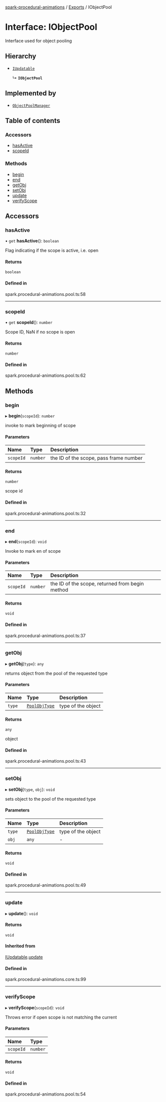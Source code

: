 [spark-procedural-animations](../README.md) / [Exports](../modules.md) / IObjectPool

# Interface: IObjectPool

Interface used for object pooling

## Hierarchy

- [`IUpdatable`](IUpdatable.md)

  ↳ **`IObjectPool`**

## Implemented by

- [`ObjectPoolManager`](../classes/ObjectPoolManager.md)

## Table of contents

### Accessors

- [hasActive](IObjectPool.md#hasactive)
- [scopeId](IObjectPool.md#scopeid)

### Methods

- [begin](IObjectPool.md#begin)
- [end](IObjectPool.md#end)
- [getObj](IObjectPool.md#getobj)
- [setObj](IObjectPool.md#setobj)
- [update](IObjectPool.md#update)
- [verifyScope](IObjectPool.md#verifyscope)

## Accessors

### hasActive

• `get` **hasActive**(): `boolean`

Flag indicating if the scope is active, i.e. open

#### Returns

`boolean`

#### Defined in

spark.procedural-animations.pool.ts:58

___

### scopeId

• `get` **scopeId**(): `number`

Scope ID, NaN if no scope is open

#### Returns

`number`

#### Defined in

spark.procedural-animations.pool.ts:62

## Methods

### begin

▸ **begin**(`scopeId`): `number`

invoke to mark beginning of scope

#### Parameters

| Name | Type | Description |
| :------ | :------ | :------ |
| `scopeId` | `number` | the ID of the scope, pass frame number |

#### Returns

`number`

scope id

#### Defined in

spark.procedural-animations.pool.ts:32

___

### end

▸ **end**(`scopeId`): `void`

Invoke to mark en of scope

#### Parameters

| Name | Type | Description |
| :------ | :------ | :------ |
| `scopeId` | `number` | the ID of the scope, returned from begin method |

#### Returns

`void`

#### Defined in

spark.procedural-animations.pool.ts:37

___

### getObj

▸ **getObj**(`type`): `any`

returns object from the pool of the requested type

#### Parameters

| Name | Type | Description |
| :------ | :------ | :------ |
| `type` | [`PoolObjType`](../enums/PoolObjType.md) | type of the object |

#### Returns

`any`

object

#### Defined in

spark.procedural-animations.pool.ts:43

___

### setObj

▸ **setObj**(`type`, `obj`): `void`

sets object to the pool of the requested type

#### Parameters

| Name | Type | Description |
| :------ | :------ | :------ |
| `type` | [`PoolObjType`](../enums/PoolObjType.md) | type of the object |
| `obj` | `any` | - |

#### Returns

`void`

#### Defined in

spark.procedural-animations.pool.ts:49

___

### update

▸ **update**(): `void`

#### Returns

`void`

#### Inherited from

[IUpdatable](IUpdatable.md).[update](IUpdatable.md#update)

#### Defined in

spark.procedural-animations.core.ts:99

___

### verifyScope

▸ **verifyScope**(`scopeId`): `void`

Throws error if open scope is not matching the current

#### Parameters

| Name | Type |
| :------ | :------ |
| `scopeId` | `number` |

#### Returns

`void`

#### Defined in

spark.procedural-animations.pool.ts:54
